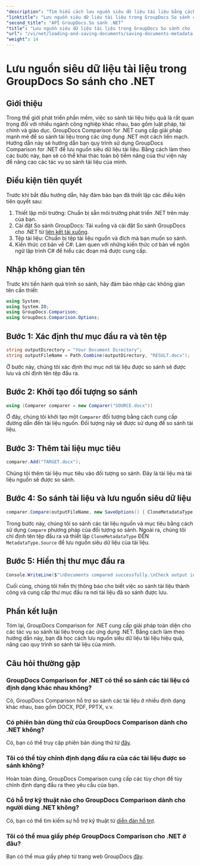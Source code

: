 ```yaml
---
"description": "Tìm hiểu cách lưu nguồn siêu dữ liệu tài liệu bằng cách sử dụng GroupDocs Comparison for .NET. Làm theo hướng dẫn từng bước của chúng tôi để so sánh tài liệu liền mạch trong .NET của bạn."
"linktitle": "Lưu nguồn siêu dữ liệu tài liệu trong GroupDocs So sánh cho .NET"
"second_title": "API GroupDocs.So sánh .NET"
"title": "Lưu nguồn siêu dữ liệu tài liệu trong GroupDocs So sánh cho .NET"
"url": "/vi/net/loading-and-saving-documents/saving-documents-metadata-source/"
"weight": 14
---
```


# Lưu nguồn siêu dữ liệu tài liệu trong GroupDocs So sánh cho .NET

## Giới thiệu
Trong thế giới phát triển phần mềm, việc so sánh tài liệu hiệu quả là rất quan trọng đối với nhiều ngành công nghiệp khác nhau, bao gồm luật pháp, tài chính và giáo dục. GroupDocs Comparison for .NET cung cấp giải pháp mạnh mẽ để so sánh tài liệu trong các ứng dụng .NET một cách liền mạch. Hướng dẫn này sẽ hướng dẫn bạn quy trình sử dụng GroupDocs Comparison for .NET để lưu nguồn siêu dữ liệu tài liệu. Bằng cách làm theo các bước này, bạn sẽ có thể khai thác toàn bộ tiềm năng của thư viện này để nâng cao các tác vụ so sánh tài liệu của mình.
## Điều kiện tiên quyết
Trước khi bắt đầu hướng dẫn, hãy đảm bảo bạn đã thiết lập các điều kiện tiên quyết sau:
1. Thiết lập môi trường: Chuẩn bị sẵn môi trường phát triển .NET trên máy của bạn.
2. Cài đặt So sánh GroupDocs: Tải xuống và cài đặt So sánh GroupDocs cho .NET từ [liên kết tải xuống](https://releases.groupdocs.com/comparison/net/).
3. Tệp tài liệu: Chuẩn bị tệp tài liệu nguồn và đích mà bạn muốn so sánh.
4. Kiến thức cơ bản về C#: Làm quen với những kiến thức cơ bản về ngôn ngữ lập trình C# để hiểu các đoạn mã được cung cấp.

## Nhập không gian tên
Trước khi tiến hành quá trình so sánh, hãy đảm bảo nhập các không gian tên cần thiết:
```csharp
using System;
using System.IO;
using GroupDocs.Comparison;
using GroupDocs.Comparison.Options;
```

## Bước 1: Xác định thư mục đầu ra và tên tệp
```csharp
string outputDirectory = "Your Document Directory";
string outputFileName = Path.Combine(outputDirectory, "RESULT.docx");
```
Ở bước này, chúng tôi xác định thư mục nơi tài liệu được so sánh sẽ được lưu và chỉ định tên tệp đầu ra.
## Bước 2: Khởi tạo đối tượng so sánh
```csharp
using (Comparer comparer = new Comparer("SOURCE.docx"))
```
Ở đây, chúng tôi khởi tạo một `Comparer` đối tượng bằng cách cung cấp đường dẫn đến tài liệu nguồn. Đối tượng này sẽ được sử dụng để so sánh tài liệu.
## Bước 3: Thêm tài liệu mục tiêu
```csharp
comparer.Add("TARGET.docx");
```
Chúng tôi thêm tài liệu mục tiêu vào đối tượng so sánh. Đây là tài liệu mà tài liệu nguồn sẽ được so sánh.
## Bước 4: So sánh tài liệu và lưu nguồn siêu dữ liệu
```csharp
comparer.Compare(outputFileName, new SaveOptions() { CloneMetadataType = MetadataType.Source });
```
Trong bước này, chúng tôi so sánh các tài liệu nguồn và mục tiêu bằng cách sử dụng `Compare` phương pháp của đối tượng so sánh. Ngoài ra, chúng tôi chỉ định tên tệp đầu ra và thiết lập `CloneMetadataType` ĐẾN `MetadataType.Source` để lưu nguồn siêu dữ liệu của tài liệu.
## Bước 5: Hiển thị thư mục đầu ra
```csharp
Console.WriteLine($"\nDocuments compared successfully.\nCheck output in {outputDirectory}.");
```
Cuối cùng, chúng tôi hiển thị thông báo cho biết việc so sánh tài liệu thành công và cung cấp thư mục đầu ra nơi tài liệu đã so sánh được lưu.

## Phần kết luận
Tóm lại, GroupDocs Comparison for .NET cung cấp giải pháp toàn diện cho các tác vụ so sánh tài liệu trong các ứng dụng .NET. Bằng cách làm theo hướng dẫn này, bạn đã học cách lưu nguồn siêu dữ liệu tài liệu hiệu quả, nâng cao quy trình so sánh tài liệu của mình.
## Câu hỏi thường gặp
### GroupDocs Comparison for .NET có thể so sánh các tài liệu có định dạng khác nhau không?
Có, GroupDocs Comparison hỗ trợ so sánh các tài liệu ở nhiều định dạng khác nhau, bao gồm DOCX, PDF, PPTX, v.v.
### Có phiên bản dùng thử của GroupDocs Comparison dành cho .NET không?
Có, bạn có thể truy cập phiên bản dùng thử từ [đây](https://releases.groupdocs.com/).
### Tôi có thể tùy chỉnh định dạng đầu ra của các tài liệu được so sánh không?
Hoàn toàn đúng, GroupDocs Comparison cung cấp các tùy chọn để tùy chỉnh định dạng đầu ra theo yêu cầu của bạn.
### Có hỗ trợ kỹ thuật nào cho GroupDocs Comparison dành cho người dùng .NET không?
Có, bạn có thể tìm kiếm sự hỗ trợ kỹ thuật từ [diễn đàn hỗ trợ](https://forum.groupdocs.com/c/comparison/12).
### Tôi có thể mua giấy phép GroupDocs Comparison cho .NET ở đâu?
Bạn có thể mua giấy phép từ trang web GroupDocs [đây](https://purchase.groupdocs.com/buy).